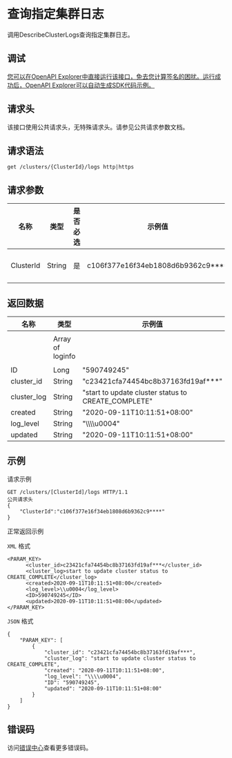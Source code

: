 # 查询指定集群日志

调用DescribeClusterLogs查询指定集群日志。

## 调试

[您可以在OpenAPI Explorer中直接运行该接口，免去您计算签名的困扰。运行成功后，OpenAPI Explorer可以自动生成SDK代码示例。](https://api.aliyun.com/#product=CS&api=DescribeClusterLogs&type=ROA&version=2015-12-15)

## 请求头

该接口使用公共请求头，无特殊请求头。请参见公共请求参数文档。

## 请求语法

```
get /clusters/{ClusterId}/logs http|https
```

## 请求参数

|名称|类型|是否必选|示例值|描述|
|--|--|----|---|--|
|ClusterId|String|是|c106f377e16f34eb1808d6b9362c9\*\*\*\*|集群ID。 |

## 返回数据

|名称|类型|示例值|描述|
|--|--|---|--|
| |Array of loginfo| |返回数据体。 |
|ID|Long|"590749245"| |
|cluster\_id|String|"c23421cfa74454bc8b37163fd19af\*\*\*"| |
|cluster\_log|String|"start to update cluster status to CREATE\_COMPLETE"| |
|created|String|"2020-09-11T10:11:51+08:00"| |
|log\_level|String|"\\\\\\\\u0004"| |
|updated|String|"2020-09-11T10:11:51+08:00"| |

## 示例

请求示例

```
GET /clusters/[ClusterId]/logs HTTP/1.1
公共请求头
{
    "ClusterId":"c106f377e16f34eb1808d6b9362c9****"
}
```

正常返回示例

`XML` 格式

```
<PARAM_KEY>
      <cluster_id>c23421cfa74454bc8b37163fd19af***</cluster_id>
      <cluster_log>start to update cluster status to CREATE_COMPLETE</cluster_log>
      <created>2020-09-11T10:11:51+08:00</created>
      <log_level>\\u0004</log_level>
      <ID>590749245</ID>
      <updated>2020-09-11T10:11:51+08:00</updated>
</PARAM_KEY>
```

`JSON` 格式

```
{
    "PARAM_KEY": [
        {
            "cluster_id": "c23421cfa74454bc8b37163fd19af***",
            "cluster_log": "start to update cluster status to CREATE_COMPLETE",
            "created": "2020-09-11T10:11:51+08:00",
            "log_level": "\\\\u0004",
            "ID": "590749245",
            "updated": "2020-09-11T10:11:51+08:00"
        }
    ]
}
```

## 错误码

访问[错误中心](https://error-center.aliyun.com/status/product/CS)查看更多错误码。

